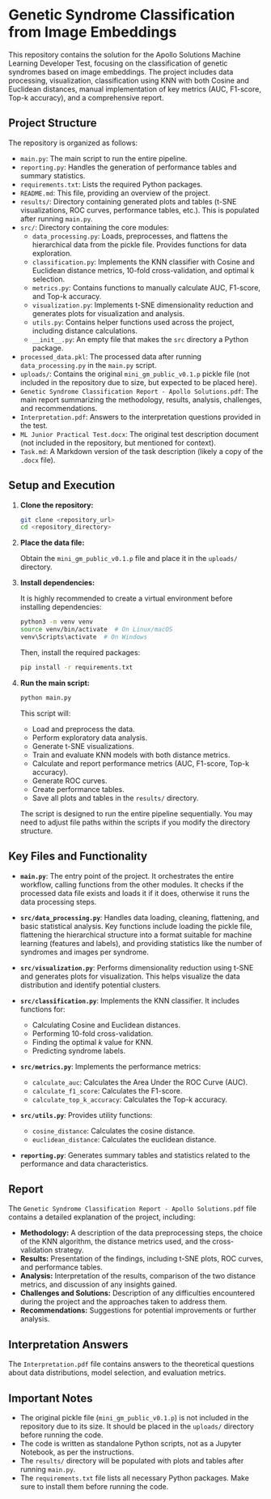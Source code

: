 # Genetic Syndrome Classification from Image Embeddings

This repository contains the solution for the Apollo Solutions Machine Learning Developer Test, focusing on the classification of genetic syndromes based on image embeddings. The project includes data processing, visualization, classification using KNN with both Cosine and Euclidean distances, manual implementation of key metrics (AUC, F1-score, Top-k accuracy), and a comprehensive report.

## Project Structure

The repository is organized as follows:

- `main.py`: The main script to run the entire pipeline.
- `reporting.py`:  Handles the generation of performance tables and summary statistics.
- `requirements.txt`: Lists the required Python packages.
- `README.md`: This file, providing an overview of the project.
- `results/`:  Directory containing generated plots and tables (t-SNE visualizations, ROC curves, performance tables, etc.).  This is populated after running `main.py`.
- `src/`: Directory containing the core modules:
    - `data_processing.py`:  Loads, preprocesses, and flattens the hierarchical data from the pickle file.  Provides functions for data exploration.
    - `classification.py`: Implements the KNN classifier with Cosine and Euclidean distance metrics, 10-fold cross-validation, and optimal k selection.
    - `metrics.py`:  Contains functions to manually calculate AUC, F1-score, and Top-k accuracy.
    - `visualization.py`:  Implements t-SNE dimensionality reduction and generates plots for visualization and analysis.
    - `utils.py`: Contains helper functions used across the project, including distance calculations.
    - `__init__.py`:  An empty file that makes the `src` directory a Python package.
- `processed_data.pkl`: The processed data after running `data_processing.py` in the `main.py` script.
- `uploads/`:  Contains the original `mini_gm_public_v0.1.p` pickle file (not included in the repository due to size, but expected to be placed here).
- `Genetic Syndrome Classification Report - Apollo Solutions.pdf`: The main report summarizing the methodology, results, analysis, challenges, and recommendations.
- `Interpretation.pdf`:  Answers to the interpretation questions provided in the test.
- `ML Junior Practical Test.docx`:  The original test description document (not included in the repository, but mentioned for context).
- `Task.md`: A Markdown version of the task description (likely a copy of the `.docx` file).

## Setup and Execution

1.  **Clone the repository:**

    ```bash
    git clone <repository_url>
    cd <repository_directory>
    ```

2.  **Place the data file:**

    Obtain the `mini_gm_public_v0.1.p` file and place it in the `uploads/` directory.

3.  **Install dependencies:**

    It is highly recommended to create a virtual environment before installing dependencies:

    ```bash
    python3 -m venv venv
    source venv/bin/activate  # On Linux/macOS
    venv\Scripts\activate  # On Windows
    ```

    Then, install the required packages:

    ```bash
    pip install -r requirements.txt
    ```

4.  **Run the main script:**

    ```bash
    python main.py
    ```

    This script will:

    -   Load and preprocess the data.
    -   Perform exploratory data analysis.
    -   Generate t-SNE visualizations.
    -   Train and evaluate KNN models with both distance metrics.
    -   Calculate and report performance metrics (AUC, F1-score, Top-k accuracy).
    -   Generate ROC curves.
    -   Create performance tables.
    -   Save all plots and tables in the `results/` directory.

    The script is designed to run the entire pipeline sequentially.  You may need to adjust file paths within the scripts if you modify the directory structure.

## Key Files and Functionality

-   **`main.py`**: The entry point of the project.  It orchestrates the entire workflow, calling functions from the other modules. It checks if the processed data file exists and loads it if it does, otherwise it runs the data processing steps.

-   **`src/data_processing.py`**:  Handles data loading, cleaning, flattening, and basic statistical analysis. Key functions include loading the pickle file, flattening the hierarchical structure into a format suitable for machine learning (features and labels), and providing statistics like the number of syndromes and images per syndrome.

-   **`src/visualization.py`**:  Performs dimensionality reduction using t-SNE and generates plots for visualization.  This helps visualize the data distribution and identify potential clusters.

-   **`src/classification.py`**: Implements the KNN classifier. It includes functions for:
    -   Calculating Cosine and Euclidean distances.
    -   Performing 10-fold cross-validation.
    -   Finding the optimal *k* value for KNN.
    -   Predicting syndrome labels.

-   **`src/metrics.py`**:  Implements the performance metrics:
    -   `calculate_auc`: Calculates the Area Under the ROC Curve (AUC).
    -   `calculate_f1_score`: Calculates the F1-score.
    -   `calculate_top_k_accuracy`: Calculates the Top-k accuracy.

-   **`src/utils.py`**: Provides utility functions:
    -    `cosine_distance`: Calculates the cosine distance.
    -    `euclidean_distance`: Calculates the euclidean distance.

-   **`reporting.py`**: Generates summary tables and statistics related to the performance and data characteristics.

## Report

The `Genetic Syndrome Classification Report - Apollo Solutions.pdf` file contains a detailed explanation of the project, including:

-   **Methodology:**  A description of the data preprocessing steps, the choice of the KNN algorithm, the distance metrics used, and the cross-validation strategy.
-   **Results:**  Presentation of the findings, including t-SNE plots, ROC curves, and performance tables.
-   **Analysis:**  Interpretation of the results, comparison of the two distance metrics, and discussion of any insights gained.
-   **Challenges and Solutions:**  Description of any difficulties encountered during the project and the approaches taken to address them.
-   **Recommendations:**  Suggestions for potential improvements or further analysis.

## Interpretation Answers

The `Interpretation.pdf` file contains answers to the theoretical questions about data distributions, model selection, and evaluation metrics.

## Important Notes

-   The original pickle file (`mini_gm_public_v0.1.p`) is not included in the repository due to its size. It should be placed in the `uploads/` directory before running the code.
-   The code is written as standalone Python scripts, not as a Jupyter Notebook, as per the instructions.
-   The `results/` directory will be populated with plots and tables after running `main.py`.
-   The `requirements.txt` file lists all necessary Python packages. Make sure to install them before running the code.
